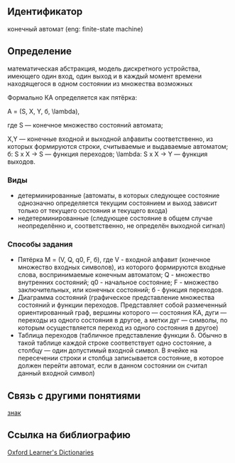 ## Идентификатор

конечный автомат (eng: finite-state machine)

## Определение

математическая абстракция, модель дискретного устройства, имеющего один вход, один выход и в 
каждый момент времени находящегося в одном состоянии из множества возможных

Формально КА определяется как пятёрка:

A = (S, X, Y, б, \lambda), 

где S — конечное множество состояний автомата;

X,Y — конечные входной и выходной алфавиты соответственно, из которых формируются строки, считываемые и выдаваемые автоматом;
б: S x X -> S — функция переходов;
\lambda: S x X -> Y — функция выходов.

### Виды

* детерминированные (автоматы, в которых следующее состояние однозначно определяется текущим состоянием и выход зависит только от текущего состояния и текущего входа)
* недетерминированные (следующее состояние в общем случае неопределённо и, соответственно, не определён выходной сигнал)

### Способы задания

* Пятёрка M = (V, Q, q0, F, б), где V - входной алфавит (конечное множество входных символов), 
из которого формируются входные слова, воспринимаемые конечным автоматом; Q - множество внутренних состояний;
q0 - начальное состояние; F - множество заключительных, или конечных состояний; б - функция переходов.
* Диаграмма состояний (графическое представление множества состояний и функции переходов. Представляет собой размеченный ориентированный граф, вершины которого — состояния КА, дуги — переходы из одного состояния в другое, а метки дуг — символы, по которым осуществляется переход из одного состояния в другое)
* Таблица переходов (табличное представление функции δ. Обычно в такой таблице каждой строке соответствует одно состояние, а столбцу — один допустимый входной символ. В ячейке на пересечении строки и столбца записывается состояние, в которое должен перейти автомат, если в данном состоянии он считал данный входной символ)

## Связь с другими понятиями

[знак](https://github.com/Dememedp/yapis-course/blob/main/concept/Sign.md)

## Ссылка на библиографию

[Oxford Learner's Dictionaries](https://github.com/Dememedp/yapis-course/blob/main/bibliography/Oxford-OxfordLD-Source.md)
